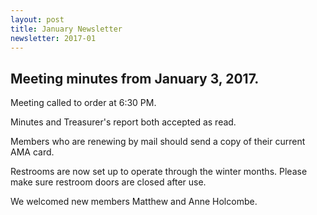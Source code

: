 ```yaml
---
layout: post
title: January Newsletter
newsletter: 2017-01
---
```

## Meeting minutes from January 3, 2017.

Meeting called to order at 6:30 PM.

Minutes and Treasurer's report both accepted as read.

Members who are renewing by mail should send a copy of their current AMA card.

Restrooms are now set up to operate through the winter months. Please make sure
restroom doors are closed after use.

We welcomed new members Matthew and Anne Holcombe.

